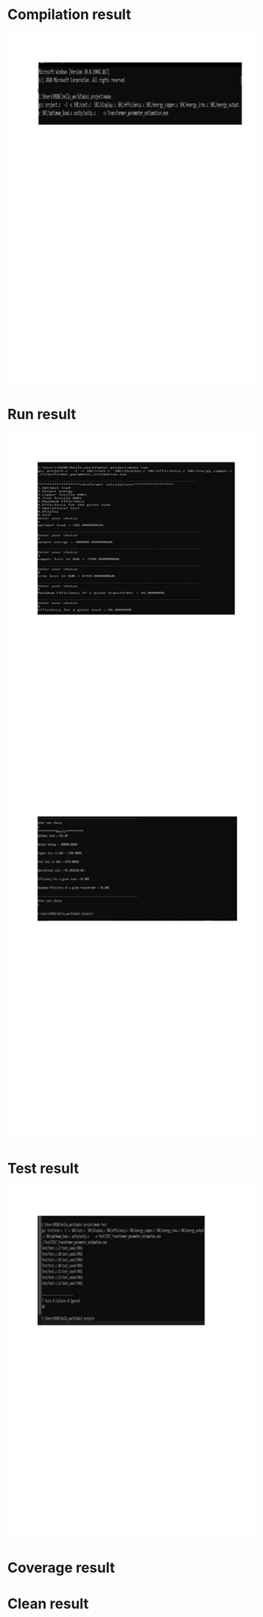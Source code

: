 # Compilation result
![image](https://github.com/256604/Mini_project/blob/main/6_ImagesAndVideos/make.png)
# Run result
![image](https://github.com/256604/Mini_project/blob/main/6_ImagesAndVideos/Make%20run.png)
![image](https://github.com/256604/Mini_project/blob/main/6_ImagesAndVideos/Makerun.png)
# Test result
![image](https://github.com/256604/Mini_project/blob/main/6_ImagesAndVideos/Make%20test.png)
# Coverage result
# Clean result

